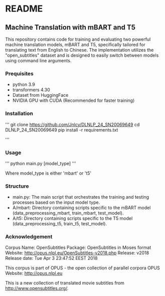 # README

## Machine Translation with mBART and T5
This repository contains code for training and evaluating two powerful machine translation models, mBART and T5, specifically tailored for translating text from English to Chinese. The implementation utilizes the "open_subtitles" dataset and is designed to easily switch between models using command line arguments.

### Prequisites
* python 3.9
* transformers 4.30
* Dataset from HuggingFace
* NVIDIA GPU with CUDA (Recommended for faster training)

### Installation
'''
git clone https://github.com/Jnlcy/DLNLP_24_SN20069649
cd DLNLP_24_SN20069649
pip install -r requirements.txt

'''

### Usage

'''
python main.py [model_type]
'''

Where model_type is either 'mbart' or 't5'


### Structure
* main.py: The main script that orchestrates the training and testing processes based on the input model type.
* A/mbart: Directory containing scripts specific to the mBART model (data_preprocessing_mbart, train_mbart, test_model).
* A/t5: Directory containing scripts specific to the T5 model (data_preprocessing_t5, train_t5, test_model).


### Acknowledgement

Corpus Name: OpenSubtitles
     Package: OpenSubtitles in Moses format
     Website: http://opus.nlpl.eu/OpenSubtitles-v2018.php
     Release: v2018
Release date: Tue Apr  3 23:47:52 EEST 2018

This corpus is part of OPUS - the open collection of parallel corpora
OPUS Website: http://opus.nlpl.eu

This is a new collection of translated movie subtitles from http://www.opensubtitles.org/.


